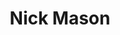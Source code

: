 ---
title: "Nick Mason"
summary: "Nicholas Berkeley Mason is an English drummer and a founder member of the progressive rock band Pink Floyd. He has been the only constant member since the band's formation in 1964, and is the only member to appear on every Pink Floyd album. He co-wrote Pink Floyd compositions including \"Echoes\", \"Time\", \"Careful with That Axe, Eugene\", and \"One of These Days\". In 2018, he formed a new band, Nick Mason's Saucerful of Secrets, to perform music from Pink Floyd's early years. He was inducted into the Rock and Roll Hall of Fame in 1996 as a member of Pink Floyd."
image: "nick-mason.jpg"
apple_music_artist_url: "None"
wikipedia_url: "https://en.wikipedia.org/wiki/Nick_Mason"
---